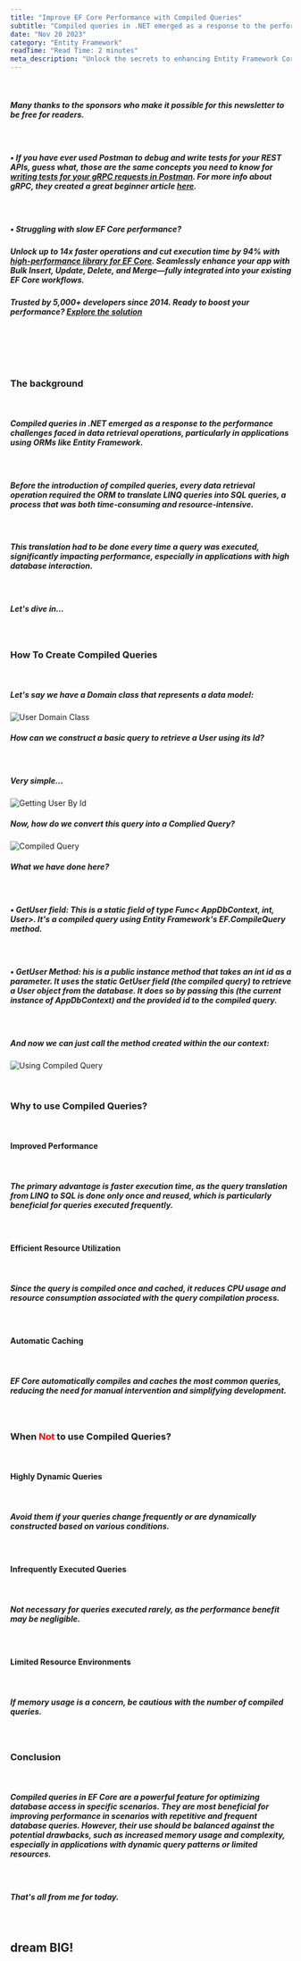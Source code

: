 ```yaml
---
title: "Improve EF Core Performance with Compiled Queries"
subtitle: "Compiled queries in .NET emerged as a response to the performance challenges faced in data retrieval operations, particularly in applications using ORMs like Entity Framework. "
date: "Nov 20 2023"
category: "Entity Framework"
readTime: "Read Time: 2 minutes"
meta_description: "Unlock the secrets to enhancing Entity Framework Core performance with Stefan Đokić's guide on compiled queries. Learn to optimize database interactions in .NET applications by utilizing compiled queries for faster execution and efficient resource use. Ideal for developers seeking to refine EF Core operations and achieve superior performance in data-intensive .NET environments."
---
```


&nbsp;  
##### <b>Many thanks to the sponsors who make it possible for this newsletter to be free for readers.</b>
&nbsp;  
##### • If you have ever used Postman to debug and write tests for your REST APIs, guess what, those are the same concepts you need to know for [writing tests for your gRPC requests in Postman](https://blog.postman.com/testing-grpc-apis-with-postman/). For more info about gRPC, they created a great beginner article [here](https://blog.postman.com/what-is-grpc/).  
&nbsp;  
##### **• Struggling with slow EF Core performance?**
##### Unlock up to 14x faster operations and cut execution time by 94% with [high-performance library for EF Core](https://entityframework-extensions.net/).  Seamlessly enhance your app with Bulk Insert, Update, Delete, and Merge—fully integrated into your existing EF Core workflows.
##### Trusted by 5,000+ developers since 2014. Ready to boost your performance? **[Explore the solution](https://entityframework-extensions.net/)**

&nbsp;
<hr style='background-color: #fff'>
&nbsp;

### The background
&nbsp;
&nbsp;
##### <b>Compiled queries in .NET</b> emerged as a response to the performance challenges faced in data retrieval operations, particularly in applications using ORMs like Entity Framework.
&nbsp;
##### Before the introduction of compiled queries, every data retrieval operation required the ORM to translate LINQ queries into SQL queries, a process that was both time-consuming and resource-intensive.
&nbsp;
##### This translation had to be done every time a query was executed, significantly impacting performance, especially in applications with high database interaction.
&nbsp;
##### Let's dive in...

&nbsp;
&nbsp;
### How To Create Compiled Queries
&nbsp;
&nbsp;

##### Let's say we have a Domain class that represents a data model:
![User Domain Class](/images/blog/posts/improve-ef-core-performance-with-compiled-queries/user-domain-class.png)
&nbsp;
##### How can we construct a basic query to retrieve a User using its Id?
&nbsp;
##### Very simple...
![Getting User By Id](/images/blog/posts/improve-ef-core-performance-with-compiled-queries/getting-user-by-id.png)
&nbsp;
##### Now, how do we convert this query into a Complied Query?
![Compiled Query](/images/blog/posts/improve-ef-core-performance-with-compiled-queries/compiled-query.png)
&nbsp;

##### What we have done here?
&nbsp;
##### <b>• GetUser field</b>: This is a static field of type Func< AppDbContext, int, User>. It's a compiled query using Entity Framework's EF.CompileQuery method.
&nbsp;
##### <b>• GetUser Method</b>: his is a public instance method that takes an int id as a parameter. It uses the static GetUser field (the compiled query) to retrieve a User object from the database. It does so by passing this (the current instance of AppDbContext) and the provided id to the compiled query.
&nbsp;
##### And now we can just call the method created within the our context:
![Using Compiled Query](/images/blog/posts/improve-ef-core-performance-with-compiled-queries/using-compiled-query.png)

&nbsp;
&nbsp;
### Why to use Compiled Queries?
&nbsp;
&nbsp;

####  <b>Improved Performance</b> 
&nbsp;
##### The primary advantage is faster execution time, as the query translation from LINQ to SQL is done only once and reused, which is particularly beneficial for queries executed frequently.
&nbsp;
####  <b>Efficient Resource Utilization</b> 
&nbsp;
##### Since the query is compiled once and cached, it reduces CPU usage and resource consumption associated with the query compilation process.
&nbsp;
####  <b>Automatic Caching</b> 
&nbsp;
##### EF Core automatically compiles and caches the most common queries, reducing the need for manual intervention and simplifying development.


&nbsp;
&nbsp;
### When <span style='color: red'>Not</span> to use Compiled Queries?
&nbsp;
&nbsp;

####  <b>Highly Dynamic Queries</b> 
&nbsp;
##### Avoid them if your queries change frequently or are dynamically constructed based on various conditions.
&nbsp;
####  <b>Infrequently Executed Queries</b> 
&nbsp;
##### Not necessary for queries executed rarely, as the performance benefit may be negligible.
&nbsp;
####  <b>Limited Resource Environments</b> 
&nbsp;
##### If memory usage is a concern, be cautious with the number of compiled queries.


&nbsp;
&nbsp;
### Conclusion
&nbsp;
&nbsp;
##### Compiled queries in EF Core are a powerful feature for optimizing database access in specific scenarios. They are most beneficial for improving performance in scenarios with repetitive and frequent database queries. However, their use should be balanced against the potential drawbacks, such as increased memory usage and complexity, especially in applications with dynamic query patterns or limited resources.
&nbsp;
##### That's all from me for today.
&nbsp;

## <b > dream BIG! </b>